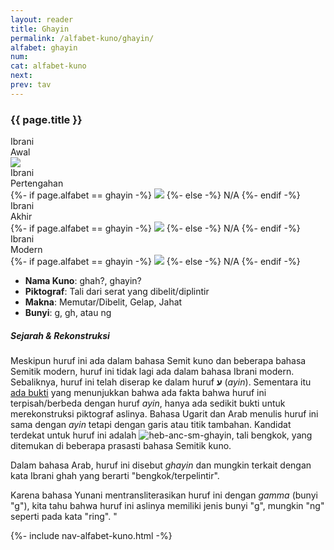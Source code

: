 ```yaml
---
layout: reader
title: Ghayin
permalink: /alfabet-kuno/ghayin/
alfabet: ghayin
num: 
cat: alfabet-kuno
next: 
prev: tav
---
```


<link rel="stylesheet" type="text/css" href="{{ site.url }}/assets/css/alfabet.css">

### **{{ page.title }}**

 <div id="content-alfabet" class="container pb-3">
    <div class="row justify-content-center">
    <div class="col-3 col-md-3 text-center font-weight-bold">Ibrani<br>Awal<br>
           <img class="pt-2" src="https://www.ancient-hebrew.org/hebrew/heb-anc-lg-{{ page.alfabet }}.jpg">
    </div>
    <div class="col-3 col-md-3 text-center font-weight-bold">Ibrani<br>Pertengahan<br>
        {%- if page.alfabet == ghayin -%}
      <img class="pt-2" src="https://www.ancient-hebrew.org/hebrew/heb-middle-lg-{{ page.alfabet }}.jpg">
        {%- else -%} 
          <span class="none">N/A</span> 
        {%- endif -%}
     </div>
    <div class="col-3 col-md-3 text-center font-weight-bold">Ibrani<br>Akhir<br>
        {%- if page.alfabet == ghayin -%}
      <img class="pt-2" src="https://www.ancient-hebrew.org/hebrew/heb-late-lg-{{ page.alfabet }}.jpg">
        {%- else -%} 
          <span class="none">N/A</span> 
        {%- endif -%}
    </div>
    <div class="col-3 col-md-3 text-center font-weight-bold">Ibrani<br>Modern<br>
        {%- if page.alfabet == ghayin -%}
      <img class="pt-2" src="https://www.ancient-hebrew.org/hebrew/heb-modern-lg-{{ page.alfabet }}.jpg">
        {%- else -%} 
          <span class="none">N/A</span> 
        {%- endif -%}
    </div>
  </div>
</div>

- **Nama Kuno**: ghah?, ghayin?        
- **Piktograf**: Tali dari serat yang dibelit/diplintir
- **Makna**: Memutar/Dibelit, Gelap, Jahat
- **Bunyi**: g, gh, atau ng

##### **Sejarah & Rekonstruksi** 

Meskipun huruf ini ada dalam bahasa Semit kuno dan beberapa bahasa Semitik modern, huruf ini tidak lagi ada dalam bahasa Ibrani modern. Sebaliknya, huruf ini telah diserap ke dalam huruf **ע** (_ayin_). Sementara itu [ada bukti](https://www.ancient-hebrew.org/ancient-alphabet/files/alphabet_chart_ghayin_2.jpg) yang menunjukkan bahwa ada fakta bahwa huruf ini terpisah/berbeda dengan huruf _ayin_, hanya ada sedikit bukti untuk merekonstruksi piktograf aslinya. Bahasa Ugarit dan Arab menulis huruf ini sama dengan _ayin_ tetapi dengan garis atau titik tambahan. Kandidat terdekat untuk huruf ini adalah ![heb-anc-sm-ghayin](https://www.ancient-hebrew.org/hebrew/heb-anc-sm-ghayin.jpg), tali bengkok, yang ditemukan di beberapa prasasti bahasa Semitik kuno.

Dalam bahasa Arab, huruf ini disebut _ghayin_ dan mungkin terkait dengan kata Ibrani ghah yang berarti "bengkok/terpelintir".

Karena bahasa Yunani mentransliterasikan huruf ini dengan _gamma_ (bunyi "g"), kita tahu bahwa huruf ini aslinya memiliki jenis bunyi "g", mungkin "ng" seperti pada kata "ring". " 
 
 
{%- include nav-alfabet-kuno.html -%}